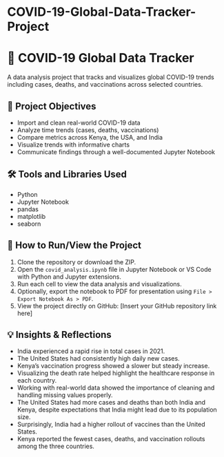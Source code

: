 # COVID-19-Global-Data-Tracker-Project
# 🦠 COVID-19 Global Data Tracker

A data analysis project that tracks and visualizes global COVID-19 trends including cases, deaths, and vaccinations across selected countries.

## 📌 Project Objectives

* Import and clean real-world COVID-19 data
* Analyze time trends (cases, deaths, vaccinations)
* Compare metrics across Kenya, the USA, and India
* Visualize trends with informative charts
* Communicate findings through a well-documented Jupyter Notebook

## 🛠️ Tools and Libraries Used

* Python
* Jupyter Notebook
* pandas
* matplotlib
* seaborn

## 🚀 How to Run/View the Project

1. Clone the repository or download the ZIP.
2. Open the `covid_analysis.ipynb` file in Jupyter Notebook or VS Code with Python and Jupyter extensions.
3. Run each cell to view the data analysis and visualizations.
4. Optionally, export the notebook to PDF for presentation using `File > Export Notebook As > PDF`.
5. View the project directly on GitHub: \[Insert your GitHub repository link here]

## 💡 Insights & Reflections

* India experienced a rapid rise in total cases in 2021.
* The United States had consistently high daily new cases.
* Kenya’s vaccination progress showed a slower but steady increase.
* Visualizing the death rate helped highlight the healthcare response in each country.
* Working with real-world data showed the importance of cleaning and handling missing values properly.
* The United States had more cases and deaths than both India and Kenya, despite expectations that India might lead due to its population size.
* Surprisingly, India had a higher rollout of vaccines than the United States.
* Kenya reported the fewest cases, deaths, and vaccination rollouts among the three countries.
